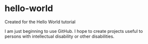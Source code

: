 # hello-world
Created for the Hello World tutorial

I am just beginning to use GitHub. I hope to create projects useful to persons with intellectual disability or other disabilities.

